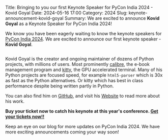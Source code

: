 Title: Bringing to you our first Keynote Speaker for PyCon India 2024 - Kovid Goyal
Date: 2024-05-16 17:00
Category: 2024
Slug: keynote-announcement-kovid-goyal
Summary: We are excited to announce **Kovid Goyal** as a Keynote Speaker for PyCon India 2024!

We know you have been eagerly waiting to know the keynote speakers for [PyCon India 2024](https://in.pycon.org/2024/). We are excited to announce our first keynote speaker - **Kovid Goyal**.

<p align="center" data-aos="fade-right"  data-aos-duration="1000">
    <img src="/blog/images/2024/keynote-kovid-goyal.jpg" alt="" class="img-fluid" style="border-radius: 10%; max-height: 350px;">
</p>

Kovid Goyal is the creator and ongoing maintainer of dozens of Python projects, with millions of users. Most prominently [calibre](https://calibre-ebook.com/), the e-book management program and [kitty](https://sw.kovidgoyal.net/kitty/), the GPU accelerated terminal. Many of his Python projects are focused speed, for example `html5-parser` which is 30x as fast as the Python alternatives. Or kitty which has best in class performance despite being written partly in Python.

You can also find him on [GitHub](https://github.com/kovidgoyal), and visit his [Website](https://kovidgoyal.net/) to read more about his work.

**Buy your ticket now to catch his keynote at this year's conference. [Get your tickets now!!](https://konfhub.com/pyconindia2024)**

Keep an eye on our blog for more updates on PyCon India 2024. We have more exciting announcements coming your way soon!
